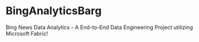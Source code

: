 # BingAnalyticsBarg
Bing News Data Analytics - A End-to-End Data Engineering Project utilizing Microsoft Fabric!
